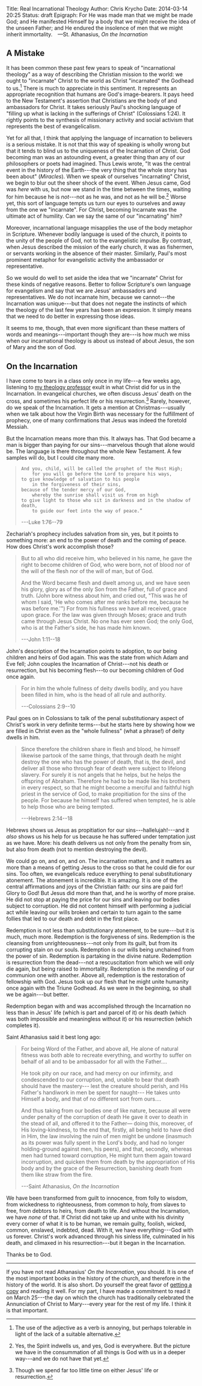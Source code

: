 Title: Real Incarnational Theology
Author: Chris Krycho
Date: 2014-03-14 20:25
Status: draft
Epigraph: For He was made man that we might be made God; and He manifested Himself by a body that we might receive the idea of the unseen Father; and He endured the insolence of men that we might inherit immortality.&emsp;&mdash;St. Athanasius, <cite>On the Incarnation</cite>

## A Mistake

It has been common these past few years to speak of "incarnational theology" as a way of describing the Christian mission to the world: we ought to "incarnate" Christ to the world as Christ "incarnated" the Godhead to us.[^1] There is much to appreciate in this sentiment. It represents an appropriate recognition that humans are God's image-bearers. It pays heed to the New Testament's assertion that Christians are the body of and ambassadors for Christ. It takes seriously Paul's shocking language of "filling up what is lacking in the sufferings of Christ" (Colossians 1:24). It rightly points to the synthesis of missionary activity and social activism that represents the best of evangelicalism.

Yet for all that, I think that applying the language of incarnation to believers is a serious mistake. It is not that this way of speaking is wholly wrong but that it tends to blind us to the uniqueness of the Incarnation of Christ. God becoming man was an astounding event, a greater thing than any of our philosophers or poets had imagined. Thus Lewis wrote, "It was the central event in the history of the Earth---the very thing that the whole story has been about" (_Miracles_). When we speak of ourselves "incarnating" Christ, we begin to blur out the sheer shock of the event. When Jesus came, God was *here* with us, but now we stand in the time between the times, waiting for him because he is *not*---not as he was, and not as he will be.[^2] Worse yet, this sort of language tempts us turn our eyes to ourselves and away from the one we "incarnate". For Christ, becoming Incarnate was the ultimate act of humility. Can we say the same of our "incarnating" him?

Moreover, incarnational language misapplies the use of the body metaphor in Scripture. Whenever bodily language is used of the church, it points to the unity of the people of God, not to the evangelistic impulse. By contrast, when Jesus described the mission of the early church, it was as fishermen, or servants working in the absence of their master. Similarly, Paul's most prominent metaphor for evangelistic activity the ambassador or representative.

So we would do well to set aside the idea that we "incarnate" Christ for these kinds of negative reasons. Better to follow Scripture's own language for evangelism and say that we are Jesus' ambassadors and representatives. We do not incarnate him, because we cannot---the Incarnation was unique---but that does not negate the instincts of which the theology of the last few years has been an expression. It simply means that we need to do better in expressing those ideas.

It seems to me, though, that even more significant than these matters of words and meanings---important though they are---is how much we miss when our incarnational theology is about us instead of about Jesus, the son of Mary and the son of God.

## On the Incarnation

I have come to tears in a class only once in my life---a few weeks ago, listening to [my theology professor][mckinion] exult in what Christ did for us in the Incarnation. In evangelical churches, we often discuss Jesus' death on the cross, and sometimes his perfect life or his resurrection.[^3] Rarely, however, do we speak of the Incarnation. It gets a mention at Christmas---usually when we talk about how the Virgin Birth was necessary for the fulfillment of prophecy, one of many confirmations that Jesus was indeed the foretold Messiah.

But the Incarnation means more than this. It always has. That God became a man is bigger than paying for our sins---marvelous though that alone would be. The language is there throughout the whole New Testament. A few samples will do, but I could cite many more.

>     And you, child, will be called the prophet of the Most High;
>         for you will go before the Lord to prepare his ways,
>     to give knowledge of salvation to his people
>         in the forgiveness of their sins,
>     because of the tender mercy of our God,
>         whereby the sunrise shall visit us from on high
>     to give light to those who sit in darkness and in the shadow of death,
>         to guide our feet into the way of peace.”
>
> ---Luke 1:76--79

Zechariah's prophecy includes salvation from sin, yes, but it points to something more: an end to the power of death and the coming of peace. How does Christ's work accomplish those?

> But to all who did receive him, who believed in his name, he gave the right to  become children of God, who were born, not of blood nor of the will of the  flesh nor of the will of man, but of God.
>
> And the Word became flesh and dwelt among us, and we have seen his glory, glory as of the only Son from the Father, full of grace and truth. (John bore witness about him, and cried out, "This was he of whom I said, 'He who comes after me ranks before me, because he was before me.'") For from his fullness we have all received, grace upon grace. For the law was given through Moses; grace and truth came through Jesus Christ. No one has ever seen God; the only God, who is at the Father's side, he has made him known.
>
> ---John 1:11--18

John's description of the Incarnation points to adoption, to our being children and heirs of God again. This was the state from which Adam and Eve fell; John couples the Incarnation of Christ---not his death or resurrection, but his becoming flesh---to our becoming children of God once again.

> For in him the whole fullness of deity dwells bodily, and you have been filled in him, who is the head of all rule and authority.
>
> ---Colossians 2:9--10

Paul goes on in Colossians to talk of the penal substitutionary aspect of Christ's work in very definite terms---but he starts here by showing how we are filled in Christ even as the "whole fullness" (what a phrase!) of deity dwells in him.

> Since therefore the children share in flesh and blood, he himself likewise partook of the same things, that through death he might destroy the one who has the power of death, that is, the devil, and deliver all those who through fear of death were subject to lifelong slavery. For surely it is not angels that he helps, but he helps the offspring of Abraham. Therefore he had to be made like his brothers in every respect, so that he might become a merciful and faithful high priest in the service of God, to make propitiation for the sins of the people. For because he himself has suffered when tempted, he is able to help those who are being tempted.
> 
> ---Hebrews 2:14--18

Hebrews shows us Jesus as propitiation for our sins---hallelujah!---and it *also* shows us his help for us because he has suffered under temptation just as we have. More: his death delivers us not only from the penalty from sin, but also from death (not to mention destroying the devil).

We could go on, and on, and on. The incarnation matters, and it matters as more than a means of getting Jesus to the cross so that he could die for our sins. Too often, we evangelicals reduce everything to penal substitutionary atonement. The atonement is incredible. It is amazing. It is one of the central affirmations and joys of the Christian faith: our sins are paid for! Glory to God! But Jesus did more than that, and he is worthy of more praise. He did not stop at paying the price for our sins and leaving our bodies subject to corruption. He did not content himself with performing a judicial act while leaving our wills broken and certain to turn again to the same follies that led to our death and debt in the first place.

Redemption is not less than substitutionary atonement, to be sure---but it is much, much more. Redemption is the forgiveness of sins. Redemption is the cleansing from unrighteousness---not only from its guilt, but from its corrupting stain on our souls. Redemption is our wills being unchained from the power of sin. Redemption is partaking in the divine nature. Redemption is resurrection from the dead---not a rescuscitation from which we will only die again, but being raised to immortality. Redemption is the mending of our communion one with another. Above all, redemption is the restoration of fellowship with God. Jesus took up our flesh that he might unite humanity once again with the Triune Godhead. As we were in the beginning, so shall we be again---but better.

Redemption began with and was accomplished through the Incarnation no less than in Jesus' life (which is part and parcel of it) or his death (which was both impossible and meaningless without it) or his resurrection (which completes it).

Saint Athanasius said it best long ago:

> For being Word of the Father, and above all, He alone of natural fitness was both able to recreate everything, and worthy to suffer on behalf of all and to be ambassador for all with the Father....
>
> He took pity on our race, and had mercy on our infirmity, and condescended to our corruption, and, unable to bear that death should have the mastery--- lest the creature should perish, and His Father's handiwork in men be spent for naught--- He takes unto Himself a body, and that of no different sort from ours....
>
> And thus taking from our bodies one of like nature, because all were under penalty of the corruption of death He gave it over to death in the stead of all, and offered it to the Father— doing this, moreover, of His loving-kindness, to the end that, firstly, all being held to have died in Him, the law involving the ruin of men might be undone (inasmuch as its power was fully spent in the Lord's body, and had no longer holding-ground against men, his peers), and that, secondly, whereas men had turned toward corruption, He might turn them again toward incorruption, and quicken them from death by the appropriation of His body and by the grace of the Resurrection, banishing death from them like straw from the fire.
>
> ---Saint Athanasius, _On the Incarnation_

We have been transformed from guilt to innocence, from folly to wisdom, from wickedness to righteousness, from common to holy, from slaves to free, from debtors to heirs, from death to life. And without the Incarnation, we have *none* of that. If Christ did not take up and unite with his divinity every corner of what it is to be human, we remain guilty, foolish, wicked, common, enslaved, indebted, dead. With it, we have everything---God with us forever. Christ's work advanced through his sinless life, culminated in his death, and climaxed in his resurrection---but it began in the Incarnation.

Thanks be to God.

---

If you have not read Athanasius' _On the Incarnation_, you should. It is one of the most important books in the history of the church, and therefore in the history of the world. It is also short. Do yourself the great favor of [getting a copy][oti] and reading it well. For my part, I have made a commitment to read it on March 25---the day on which the church has traditionally celebrated the Annunciation of Christ to Mary---every year for the rest of my life. I think it is that important.

[mckinion]: http://www.stevemckinion.com
[oti]: http://www.christianbook.com/incarnation-greek-original-and-english-translation/saint-athanasius/9780881414097/pd/414097

[^1]: The use of the adjective as a verb is annoying, but perhaps tolerable in light of the lack of a suitable alternative.

[^2]: Yes, the Spirit indwells us, and yes, God is everywhere. But the picture we have in the consummation of all things is God with us in a deeper way---and we do not have that yet.

[^3]: Though we spend far too little time on either Jesus' life or resurrection.
